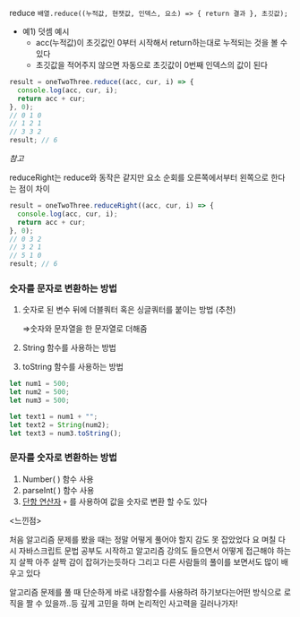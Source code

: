 reduce
`배열.reduce((누적값, 현잿값, 인덱스, 요소) => { return 결과 }, 초깃값);`

- 예1) 덧셈 예시
  - acc(누적값)이 초깃값인 0부터 시작해서 return하는대로 누적되는 것을 볼 수 있다
  - 초깃값을 적어주지 않으면 자동으로 초깃값이 0번째 인덱스의 값이 된다

```jsx
result = oneTwoThree.reduce((acc, cur, i) => {
  console.log(acc, cur, i);
  return acc + cur;
}, 0);
// 0 1 0
// 1 2 1
// 3 3 2
result; // 6
```

_참고_

reduceRight는 reduce와 동작은 같지만 요소 순회를 오른쪽에서부터 왼쪽으로 한다는 점이 차이

```jsx
result = oneTwoThree.reduceRight((acc, cur, i) => {
  console.log(acc, cur, i);
  return acc + cur;
}, 0);
// 0 3 2
// 3 2 1
// 5 1 0
result; // 6
```

### 숫자를 문자로 변환하는 방법

1. 숫자로 된 변수 뒤에 더블쿼터 혹은 싱글쿼터를 붙이는 방법 (추천)

   ⇒숫자와 문자열을 한 문자열로 더해줌

2. String 함수를 사용하는 방법
3. toString 함수를 사용하는 방법

```jsx
let num1 = 500;
let num2 = 500;
let num3 = 500;

let text1 = num1 + "";
let text2 = String(num2);
let text3 = num3.toString();
```

### 문자를 숫자로 변환하는 방법

1. Number( ) 함수 사용
2. parseInt( ) 함수 사용
3. [단항 연산자](https://hianna.tistory.com/388) `+` 를 사용하여 값을 숫자로 변환 할 수도 있다

<느낀점>

처음 알고리즘 문제를 봤을 때는 정말 어떻게 풀어야 할지 감도 못 잡았었다
요 며칠 다시 자바스크립트 문법 공부도 시작하고 알고리즘 강의도 들으면서 어떻게 접근해야 하는지 살짝 아주 살짝 감이 잡혀가는듯하다
그리고 다른 사람들의 풀이를 보면서도 많이 배우고 있다

알고리즘 문제를 풀 때 단순하게 바로 내장함수를 사용하려 하기보다는어떤 방식으로 로직을 짤 수 있을까..등 깊게 고민을 하며 논리적인 사고력을 길러나가자!

